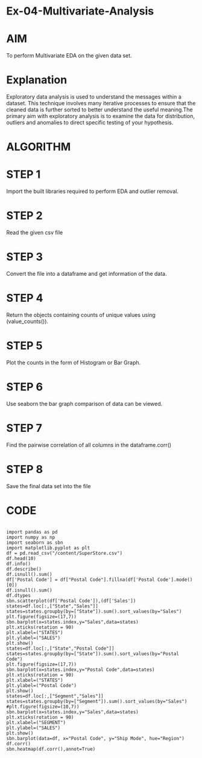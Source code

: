 # Ex-04-Multivariate-Analysis

# AIM

To perform Multivariate EDA on the given data set.

# Explanation

Exploratory data analysis is used to understand the messages within a dataset. This technique involves many iterative processes to ensure that the cleaned data is further sorted to better understand the useful meaning.The primary aim with exploratory analysis is to examine the data for distribution, outliers and anomalies to direct specific testing of your hypothesis.

# ALGORITHM

# STEP 1

Import the built libraries required to perform EDA and outlier removal.

# STEP 2

Read the given csv file

# STEP 3

Convert the file into a dataframe and get information of the data.

# STEP 4

Return the objects containing counts of unique values using (value_counts()).

# STEP 5

Plot the counts in the form of Histogram or Bar Graph.

# STEP 6

Use seaborn the bar graph comparison of data can be viewed.

# STEP 7

Find the pairwise correlation of all columns in the dataframe.corr()

# STEP 8

Save the final data set into the file

# CODE

```

import pandas as pd
import numpy as np
import seaborn as sbn
import matplotlib.pyplot as plt
df = pd.read_csv("/content/SuperStore.csv")
df.head(10)
df.info()
df.describe()
df.isnull().sum()
df['Postal Code'] = df["Postal Code"].fillna(df['Postal Code'].mode()[0])
df.isnull().sum()
df.dtypes
sbn.scatterplot(df['Postal Code']),(df['Sales'])
states=df.loc[:,["State","Sales"]]
states=states.groupby(by=["State"]).sum().sort_values(by="Sales")
plt.figure(figsize=(17,7))
sbn.barplot(x=states.index,y="Sales",data=states)
plt.xticks(rotation = 90)
plt.xlabel=("STATES")
plt.ylabel=("SALES")
plt.show()
states=df.loc[:,["State","Postal Code"]]
states=states.groupby(by=["State"]).sum().sort_values(by="Postal Code")
plt.figure(figsize=(17,7))
sbn.barplot(x=states.index,y="Postal Code",data=states)
plt.xticks(rotation = 90)
plt.xlabel=("STATES")
plt.ylabel=("Postal Code")
plt.show()
states=df.loc[:,["Segment","Sales"]]
states=states.groupby(by=["Segment"]).sum().sort_values(by="Sales")
#plt.figure(figsize=(10,7))
sbn.barplot(x=states.index,y="Sales",data=states)
plt.xticks(rotation = 90)
plt.xlabel=("SEGMENT")
plt.ylabel=("SALES")
plt.show()
sbn.barplot(data=df, x="Postal Code", y="Ship Mode", hue="Region")
df.corr()
sbn.heatmap(df.corr(),annot=True)

```
